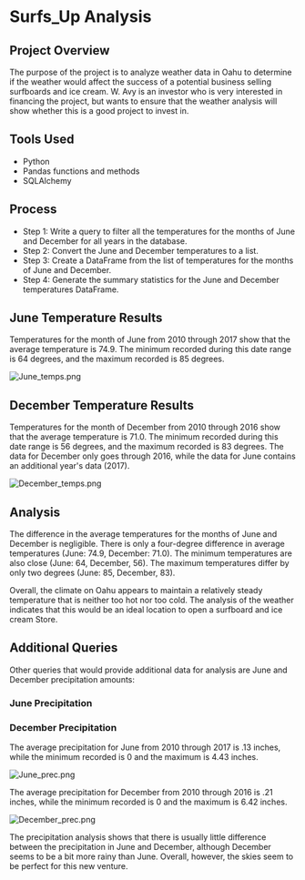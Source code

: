 # Surfs_Up Analysis

## Project Overview

The purpose of the project is to analyze weather data in Oahu to determine if the weather would affect the success of a potential business selling surfboards and ice cream. W. Avy is an investor who is very interested in financing the project, but wants to ensure that the weather analysis will show whether this is a good project to invest in.

## Tools Used
 
 - Python
 - Pandas functions and methods
 - SQLAlchemy

## Process

 - Step 1: Write a query to filter all the temperatures for the months of June and December for all years in the database.
 - Step 2: Convert the June and December temperatures to a list.
 - Step 3: Create a DataFrame from the list of temperatures for the months of June and December.
 - Step 4: Generate the summary statistics for the June and December temperatures DataFrame.

## June Temperature Results

Temperatures for the month of June from 2010 through 2017 show that the average temperature is 74.9. The minimum recorded during this date range is 64 degrees, and the maximum recorded is 85 degrees.

![June_temps.png](/Resources/June_temps.png)

## December Temperature Results

Temperatures for the month of December from 2010 through 2016 show that the average temperature is 71.0. The minimum recorded during this date range is 56 degrees, and the maximum recorded is 83 degrees. The data for December only goes through 2016, while the data for June contains an additional year's data (2017).

![December_temps.png](/Resources/December_temps.png)

## Analysis

The difference in the average temperatures for the months of June and December is negligible. There is only a four-degree difference in average temperatures (June: 74.9, December: 71.0). The minimum temperatures are also close (June: 64, December, 56). The maximum temperatures differ by only two degrees (June: 85, December, 83). 

Overall, the climate on Oahu appears to maintain a relatively steady temperature that is neither too hot nor too cold. The analysis of the weather indicates that this would be an ideal location to open a surfboard and ice cream Store.

## Additional Queries

Other queries that would provide additional data for analysis are June and December precipitation amounts:

### June Precipitation

### December Precipitation
The average precipitation for June from 2010 through 2017 is .13 inches, while the minimum recorded is 0 and the maximum is 4.43 inches.

![June_prec.png](/Resources/June_prec.png)

The average precipitation for December from 2010 through 2016 is .21 inches, while the minimum recorded is 0 and the maximum is 6.42 inches.

![December_prec.png](/Resources/December_prec.png)

The precipitation analysis shows that there is usually little difference between the precipitation in June and December, although December seems to be a bit more rainy than June. Overall, however, the skies seem to be perfect for this new venture.




